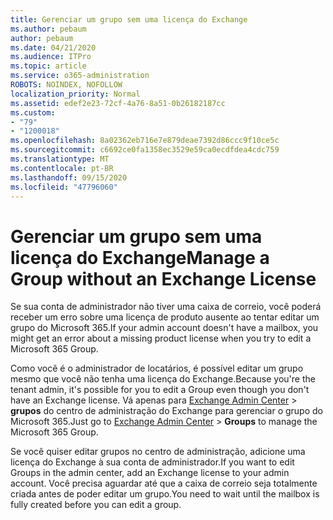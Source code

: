 ```yaml
---
title: Gerenciar um grupo sem uma licença do Exchange
ms.author: pebaum
author: pebaum
ms.date: 04/21/2020
ms.audience: ITPro
ms.topic: article
ms.service: o365-administration
ROBOTS: NOINDEX, NOFOLLOW
localization_priority: Normal
ms.assetid: edef2e23-72cf-4a76-8a51-0b26182187cc
ms.custom:
- "79"
- "1200018"
ms.openlocfilehash: 8a02362eb716e7e879deae7392d86ccc9f10ce5c
ms.sourcegitcommit: c6692ce0fa1358ec3529e59ca0ecdfdea4cdc759
ms.translationtype: MT
ms.contentlocale: pt-BR
ms.lasthandoff: 09/15/2020
ms.locfileid: "47796060"
---
```

# <a name="manage-a-group-without-an-exchange-license"></a><span data-ttu-id="04966-102">Gerenciar um grupo sem uma licença do Exchange</span><span class="sxs-lookup"><span data-stu-id="04966-102">Manage a Group without an Exchange License</span></span>

<span data-ttu-id="04966-103">Se sua conta de administrador não tiver uma caixa de correio, você poderá receber um erro sobre uma licença de produto ausente ao tentar editar um grupo do Microsoft 365.</span><span class="sxs-lookup"><span data-stu-id="04966-103">If your admin account doesn't have a mailbox, you might get an error about a missing product license when you try to edit a Microsoft 365 Group.</span></span>
  
<span data-ttu-id="04966-104">Como você é o administrador de locatários, é possível editar um grupo mesmo que você não tenha uma licença do Exchange.</span><span class="sxs-lookup"><span data-stu-id="04966-104">Because you're the tenant admin, it's possible for you to edit a Group even though you don't have an Exchange license.</span></span> <span data-ttu-id="04966-105">Vá apenas para [Exchange Admin Center](https://outlook.office365.com/ecp.aspx) \> **grupos** do centro de administração do Exchange para gerenciar o grupo do Microsoft 365.</span><span class="sxs-lookup"><span data-stu-id="04966-105">Just go to [Exchange Admin Center](https://outlook.office365.com/ecp.aspx) \> **Groups** to manage the Microsoft 365 Group.</span></span>
  
<span data-ttu-id="04966-106">Se você quiser editar grupos no centro de administração, adicione uma licença do Exchange à sua conta de administrador.</span><span class="sxs-lookup"><span data-stu-id="04966-106">If you want to edit Groups in the admin center, add an Exchange license to your admin account.</span></span> <span data-ttu-id="04966-107">Você precisa aguardar até que a caixa de correio seja totalmente criada antes de poder editar um grupo.</span><span class="sxs-lookup"><span data-stu-id="04966-107">You need to wait until the mailbox is fully created before you can edit a group.</span></span>
  
